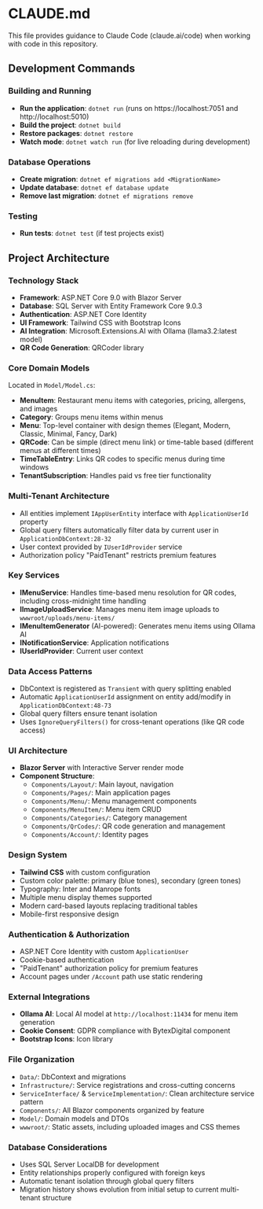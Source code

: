 # CLAUDE.md

This file provides guidance to Claude Code (claude.ai/code) when working with code in this repository.

## Development Commands

### Building and Running
- **Run the application**: `dotnet run` (runs on https://localhost:7051 and http://localhost:5010)
- **Build the project**: `dotnet build`
- **Restore packages**: `dotnet restore`
- **Watch mode**: `dotnet watch run` (for live reloading during development)

### Database Operations
- **Create migration**: `dotnet ef migrations add <MigrationName>`
- **Update database**: `dotnet ef database update`
- **Remove last migration**: `dotnet ef migrations remove`

### Testing
- **Run tests**: `dotnet test` (if test projects exist)

## Project Architecture

### Technology Stack
- **Framework**: ASP.NET Core 9.0 with Blazor Server
- **Database**: SQL Server with Entity Framework Core 9.0.3
- **Authentication**: ASP.NET Core Identity
- **UI Framework**: Tailwind CSS with Bootstrap Icons
- **AI Integration**: Microsoft.Extensions.AI with Ollama (llama3.2:latest model)
- **QR Code Generation**: QRCoder library

### Core Domain Models
Located in `Model/Model.cs`:
- **MenuItem**: Restaurant menu items with categories, pricing, allergens, and images
- **Category**: Groups menu items within menus
- **Menu**: Top-level container with design themes (Elegant, Modern, Classic, Minimal, Fancy, Dark)
- **QRCode**: Can be simple (direct menu link) or time-table based (different menus at different times)
- **TimeTableEntry**: Links QR codes to specific menus during time windows
- **TenantSubscription**: Handles paid vs free tier functionality

### Multi-Tenant Architecture
- All entities implement `IAppUserEntity` interface with `ApplicationUserId` property
- Global query filters automatically filter data by current user in `ApplicationDbContext:28-32`
- User context provided by `IUserIdProvider` service
- Authorization policy "PaidTenant" restricts premium features

### Key Services
- **IMenuService**: Handles time-based menu resolution for QR codes, including cross-midnight time handling
- **IImageUploadService**: Manages menu item image uploads to `wwwroot/uploads/menu-items/`
- **IMenuItemGenerator** (AI-powered): Generates menu items using Ollama AI
- **INotificationService**: Application notifications
- **IUserIdProvider**: Current user context

### Data Access Patterns
- DbContext is registered as `Transient` with query splitting enabled
- Automatic `ApplicationUserId` assignment on entity add/modify in `ApplicationDbContext:48-73`
- Global query filters ensure tenant isolation
- Uses `IgnoreQueryFilters()` for cross-tenant operations (like QR code access)

### UI Architecture
- **Blazor Server** with Interactive Server render mode
- **Component Structure**:
  - `Components/Layout/`: Main layout, navigation
  - `Components/Pages/`: Main application pages
  - `Components/Menu/`: Menu management components
  - `Components/MenuItem/`: Menu item CRUD
  - `Components/Categories/`: Category management
  - `Components/QrCodes/`: QR code generation and management
  - `Components/Account/`: Identity pages

### Design System
- **Tailwind CSS** with custom configuration
- Custom color palette: primary (blue tones), secondary (green tones)
- Typography: Inter and Manrope fonts
- Multiple menu display themes supported
- Modern card-based layouts replacing traditional tables
- Mobile-first responsive design

### Authentication & Authorization
- ASP.NET Core Identity with custom `ApplicationUser`
- Cookie-based authentication
- "PaidTenant" authorization policy for premium features
- Account pages under `/Account` path use static rendering

### External Integrations
- **Ollama AI**: Local AI model at `http://localhost:11434` for menu item generation
- **Cookie Consent**: GDPR compliance with BytexDigital component
- **Bootstrap Icons**: Icon library

### File Organization
- `Data/`: DbContext and migrations
- `Infrastructure/`: Service registrations and cross-cutting concerns
- `ServiceInterface/` & `ServiceImplementation/`: Clean architecture service pattern
- `Components/`: All Blazor components organized by feature
- `Model/`: Domain models and DTOs
- `wwwroot/`: Static assets, including uploaded images and CSS themes

### Database Considerations
- Uses SQL Server LocalDB for development
- Entity relationships properly configured with foreign keys
- Automatic tenant isolation through global query filters
- Migration history shows evolution from initial setup to current multi-tenant structure